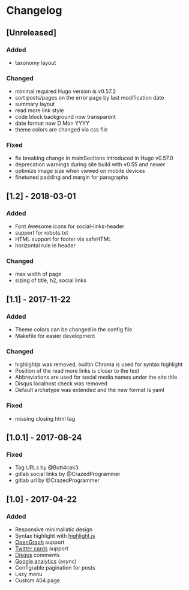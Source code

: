 # Changelog

## [Unreleased]

### Added
  * taxonomy layout

### Changed
  * minimal required Hugo version is v0.57.2
  * sort posts/pages on the error page by last modification date
  * summary layout
  * read more link style
  * code block background now transparent
  * date format now D Mon YYYY
  * theme colors are changed via css file

### Fixed
  * fix breaking change in mainSections introduced in Hugo v0.57.0
  * deprecation warnings during site build with v0.55 and newer
  * optimize image size when viewed on mobile devices
  * finetuned padding and margin for paragraphs

## [1.2] - 2018-03-01
### Added
  * Font Awesome icons for social-links-header
  * support for robots.txt
  * HTML support for footer via safeHTML
  * horizontal rule in header

### Changed
  * max width of page
  * sizing of title, h2, social links

## [1.1] - 2017-11-22
### Added
  * Theme colors can be changed in the config file
  * Makefile for easier development

### Changed
  * highlightjs was removed, builtin Chroma is used for syntax highlight
  * Position of the read more links is closer to the text
  * Abbreviations are used for social media names under the site title
  * Disqus localhost check was removed
  * Default archetype was extended and the new format is yaml

### Fixed
  * missing closing html tag


## [1.0.1] - 2017-08-24
### Fixed
  * Tag URLs by @Butt4cak3
  * gitlab social links by @CrazedProgrammer
  * gitlab url by @CrazedProgrammer


## [1.0] - 2017-04-22
### Added
  * Responsive minimalistic design
  * Syntax highlight with [highlight.js](https://highlightjs.org/)
  * [OpenGraph](http://ogp.me/) support
  * [Twitter cards](https://dev.twitter.com/cards/overview) support
  * [Disqus](https://disqus.com/) comments
  * [Google analytics](https://www.google.com/analytics/) (async)
  * Configrable pagination for posts
  * Lazy menu
  * Custom 404 page
